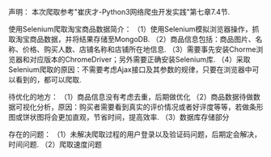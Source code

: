 声明：
	本次爬取参考"崔庆才-Python3网络爬虫开发实践"第七章7.4节.

使用Selenium爬取淘宝商品数据简介：
	（1）使用Selenium模拟浏览器操作，抓取淘宝商品数据，并将结果存储至MongoDB.
	（2）商品信息包括：商品图片、名称、价格、购买人数、店铺名称和店铺所在地信息.
	（3）需要事先安装Chorme浏览器和对应版本的ChromeDriver；另外需要正确安装Selenium库.
	（4）采取Selenium爬取的原因：不需要考虑Ajax接口及其参数的规律，只要在浏览器中可以看到的，都可以爬取.

待优化的地方：
	（1）商品信息没有考虑去重，后期做优化
	（2）商品数据待做数据可视化分析，原因：购买者需要看到真实的评价情况或者好评度等等，若做条形图或饼状图将会更加直观，节省时间，提高效率.
	（3）数据库存储部分

存在的问题：
	（1）未解决爬取过程的用户登录以及验证码问题，后期定会解决，时间问题.
	（2）爬取速度问题
